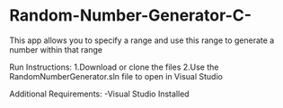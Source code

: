 # Random-Number-Generator-C-

This app allows you to specify a range and use this range to generate a number within that range

Run Instructions: 
1.Download or clone the files 
2.Use the RandomNumberGenerator.sln file to open in Visual Studio

Additional Requirements: 
-Visual Studio Installed
